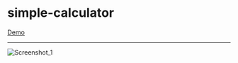 # simple-calculator

<a href = 'https://egor-kozlov.github.io/simple-calculator/'>Demo</a>
<hr>

![Screenshot_1](https://user-images.githubusercontent.com/60579020/141834051-4afd16aa-4ccd-420e-a092-b2a863c8ffd8.png)
